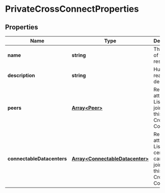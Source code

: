 # PrivateCrossConnectProperties

## Properties
| Name | Type | Description | Notes |
| ------------ | ------------- | ------------- | ------------- |
| **name** | **string** | The name of the  resource. | [optional] [default to undefined] |
| **description** | **string** | Human-readable description. | [optional] [default to undefined] |
| **peers** | [**Array&lt;Peer&gt;**](Peer.md) | Read-Only attribute. Lists LAN\'s joined to this private Cross-Connect. | [optional] [readonly] [default to undefined] |
| **connectableDatacenters** | [**Array&lt;ConnectableDatacenter&gt;**](ConnectableDatacenter.md) | Read-Only attribute. Lists data centers that can be joined to this private Cross-Connect. | [optional] [readonly] [default to undefined] |


